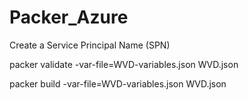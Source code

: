 # Packer_Azure

Create a Service Principal Name (SPN)

packer validate -var-file=WVD-variables.json WVD.json

packer build -var-file=WVD-variables.json WVD.json
